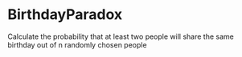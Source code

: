 # BirthdayParadox
 Calculate the probability that at least two people will share the same birthday out of n randomly chosen people
